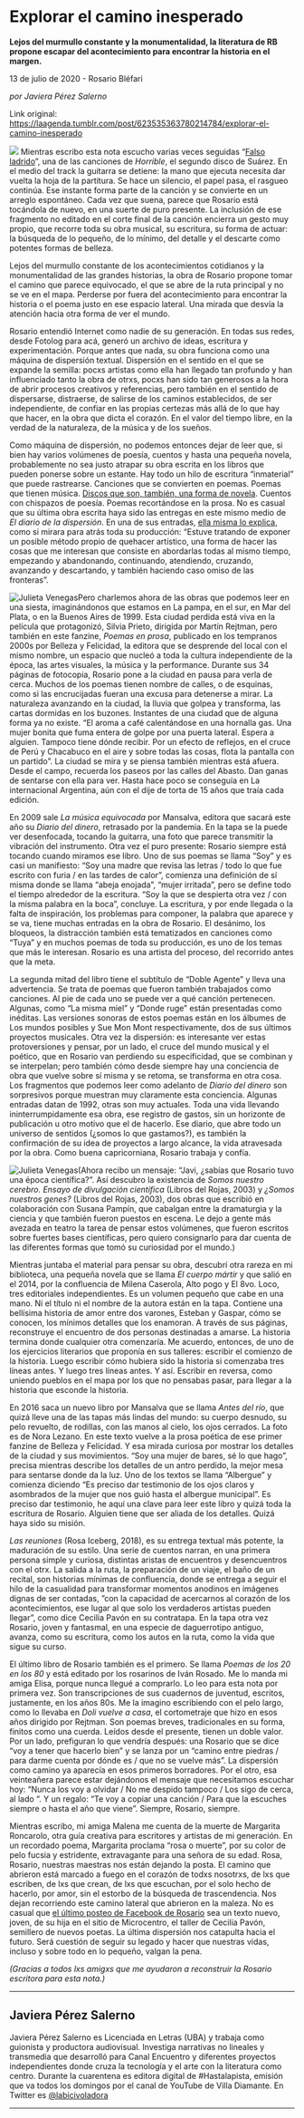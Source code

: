 # Explorar el camino inesperado

**Lejos del murmullo constante y la monumentalidad, la literatura de RB propone escapar del acontecimiento para encontrar la historia en el margen.**

13 de julio de 2020 - Rosario Bléfari

_por Javiera Pérez Salerno_

Link original: https://laagenda.tumblr.com/post/623535363780214784/explorar-el-camino-inesperado

![](https://64.media.tumblr.com/db274a89da8f7b1da9c290c51284f2cd/a513d55cd579f0d6-e7/s500x750/c8dd690e481cd3ffcb5053c05057703532d0b443.jpg)
Mientras escribo esta nota escucho varias veces seguidas “[Falso ladrido](https://t.umblr.com/redirect?z=https%3A%2F%2Fopen.spotify.com%2Ftrack%2F5Tn2ZHOswv9cOPR1sJDs1f%3Fsi%3DJjhRZhpkQlOj74aAt61Afw&t=ZTZiNzdhYzcyMGI3MDIzNzQyMjA2NTVlZGQ4NmJlNGQwMzcyYzM4NixYejR6b0plZA%3D%3D&b=t%3AXDz46txpppLgDp7rJlWQpw&p=https%3A%2F%2Flaagenda.tumblr.com%2Fpost%2F623535363780214784%2Fexplorar-el-camino-inesperado&m=1&ts=1705436711)”, una de las canciones de *Horrible*, el segundo disco de Suárez. En el medio del track la guitarra se detiene: la mano que ejecuta necesita dar vuelta la hoja de la partitura. Se hace un silencio, el papel pasa, el rasgueo continúa. Ese instante forma parte de la canción y se convierte en un arreglo espontáneo. Cada vez que suena, parece que Rosario está tocándola de nuevo, en una suerte de puro presente. La inclusión de ese fragmento no editado en el corte final de la canción encierra un gesto muy propio, que recorre toda su obra musical, su escritura, su forma de actuar: la búsqueda de lo pequeño, de lo mínimo, del detalle y el descarte como potentes formas de belleza.

Lejos del murmullo constante de los acontecimientos cotidianos y la monumentalidad de las grandes historias, la obra de Rosario propone tomar el camino que parece equivocado, el que se abre de la ruta principal y no se ve en el mapa. Perderse por fuera del acontecimiento para encontrar la historia o el poema justo en ese espacio lateral. Una mirada que desvía la atención hacia otra forma de ver el mundo. 


Rosario entendió Internet como nadie de su generación. En todas sus redes, desde Fotolog para acá, generó un archivo de ideas, escritura y experimentación. Porque antes que nada, su obra funciona como una máquina de dispersión textual. Dispersión en el sentido en el que se expande la semilla: pocxs artistas como ella han llegado tan profundo y han influenciado tanto la obra de otrxs, pocxs han sido tan generosos a la hora de abrir procesos creativos y referencias, pero también en el sentido de dispersarse, distraerse, de salirse de los caminos establecidos, de ser independiente, de confiar en las propias certezas más allá de lo que hay que hacer, en la obra que dicta el corazón. En el valor del tiempo libre, en la verdad de la naturaleza, de la música y de los sueños. 


Como máquina de dispersión, no podemos entonces dejar de leer que, si bien hay varios volúmenes de poesía, cuentos y hasta una pequeña novela, probablemente no sea justo atrapar su obra escrita en los libros que pueden ponerse sobre un estante. Hay todo un hilo de escritura “inmaterial” que puede rastrearse. Canciones que se convierten en poemas. Poemas que tienen música. [Discos que son, también, una forma de novela](https://t.umblr.com/redirect?z=https%3A%2F%2Fopen.spotify.com%2Falbum%2F5RFteyK1jE7qCYDDYRyzOK%3Fsi%3DvkNRMum8SwGrneF6SwYDjg&t=MTY0MWE3YjU1YzY0Njk0ZjgzMmU5MTBiZWU5YzM3MjZjNWNhYzQwNSxYejR6b0plZA%3D%3D&b=t%3AXDz46txpppLgDp7rJlWQpw&p=https%3A%2F%2Flaagenda.tumblr.com%2Fpost%2F623535363780214784%2Fexplorar-el-camino-inesperado&m=1&ts=1705436711). Cuentos con chispazos de poesía. Poemas recortándose en la prosa. No es casual que su última obra escrita haya sido las entregas en este mismo medio de *El diario de la dispersión*. En una de sus entradas, [ella misma lo explica](https://laagenda.buenosaires.gob.ar/post/613931540332920832/diario-del-domingo-un-sentido), como si mirara para atrás toda su producción: “Estuve tratando de exponer un posible método propio de quehacer artístico, una forma de hacer las cosas que me interesan que consiste en abordarlas todas al mismo tiempo, empezando y abandonando, continuando, atendiendo, cruzando, avanzando y descartando, y también haciendo caso omiso de las fronteras”.

![Julieta Venegas](https://64.media.tumblr.com/837551d2a3a3f79efdd20d3907a1ad65/a513d55cd579f0d6-d2/s250x400/3366130811411965f7ab3a1ca982ed353ca7b1c8.jpg)Pero charlemos ahora de las obras que podemos leer en una siesta, imaginándonos que estamos en La pampa, en el sur, en Mar del Plata, o en la Buenos Aires de 1999. Esta ciudad perdida está viva en la película que protagonizó, Silvia Prieto, dirigida por Martín Rejtman, pero también en este fanzine, *Poemas en prosa*, publicado en los tempranos 2000s por Belleza y Felicidad, la editora que se desprende del local con el mismo nombre, un espacio que nucleó a toda la cultura independiente de la época, las artes visuales, la música y la performance. Durante sus 34 páginas de fotocopia, Rosario pone a la ciudad en pausa para verla de cerca. Muchos de los poemas tienen nombre de calles, o de esquinas, como si las encrucijadas fueran una excusa para detenerse a mirar. La naturaleza avanzando en la ciudad, la lluvia que golpea y transforma, las cartas dormidas en los buzones. Instantes de una ciudad que de alguna forma ya no existe. “El aroma a café calentándose en una hornalla gas. Una mujer bonita que fuma entera de golpe por una puerta lateral. Espera a alguien. Tampoco tiene dónde recibir. Por un efecto de reflejos, en el cruce de Perú y Chacabuco en el aire y sobre todas las cosas, flota la pantalla con un partido”. La ciudad se mira y se piensa también mientras está afuera. Desde el campo, recuerda los paseos por las calles del Abasto. Dan ganas de sentarse con ella para ver. Hasta hace poco se conseguía en La internacional Argentina, aún con el dije de torta de 15 años que traía cada edición. 


En 2009 sale *La música equivocada* por Mansalva, editora que sacará este año su *Diario del dinero*, retrasado por la pandemia. En la tapa se la puede ver desenfocada, tocando la guitarra, una foto que parece transmitir la vibración del instrumento. Otra vez el puro presente: Rosario siempre está tocando cuando miramos ese libro. Uno de sus poemas se llama “Soy” y es casi un manifiesto: “Soy una madre que revisa las letras / todo lo que fue escrito con furia / en las tardes de calor”, comienza una definición de sí misma donde se llama “abeja enojada”, “mujer irritada”, pero se define todo el tiempo alrededor de la escritura. “Soy la que se despierta otra vez / con la misma palabra en la boca”, concluye. La escritura, y por ende llegada o la falta de inspiración, los problemas para componer, la palabra que aparece y se va, tiene muchas entradas en la obra de Rosario. El desánimo, los bloqueos, la distracción también está tematizados en canciones como “Tuya” y en muchos poemas de toda su producción, es uno de los temas que más le interesan. Rosario es una artista del proceso, del recorrido antes que la meta. 


La segunda mitad del libro tiene el subtítulo de “Doble Agente” y lleva una advertencia. Se trata de poemas que fueron también trabajados como canciones. Al pie de cada uno se puede ver a qué canción pertenecen. Algunas, como “La misma miel” y “Donde ruge” están presentadas como inéditas. Las versiones sonoras de estos poemas están en los álbumes de Los mundos posibles y Sue Mon Mont respectivamente, dos de sus últimos proyectos musicales. Otra vez la dispersión: es interesante ver estas protoversiones y pensar, por un lado, el cruce del mundo musical y el poético, que en Rosario van perdiendo su especificidad, que se combinan y se interpelan; pero también cómo desde siempre hay una conciencia de obra que vuelve sobre sí misma y se retoma, se transforma en otra cosa. Los fragmentos que podemos leer como adelanto de *Diario del dinero* son sorpresivos porque muestran muy claramente esta conciencia. Algunas entradas datan de 1992, otras son muy actuales. Toda una vida llevando ininterrumpidamente esa obra, ese registro de gastos, sin un horizonte de publicación u otro motivo que el de hacerlo. Ese diario, que abre todo un universo de sentidos (¿somos lo que gastamos?), es también la confirmación de su idea de proyectos a largo alcance, la vida atravesada por la obra. Como buena capricorniana, Rosario trabaja y confía. 

![Julieta Venegas](https://64.media.tumblr.com/065da5a26770d1f7331de2e1263283a1/a513d55cd579f0d6-6c/s250x400/b5cbd54453f150100ab53f30118308aaad8fef0e.jpg)(Ahora recibo un mensaje: “Javi, ¿sabías que Rosario tuvo una época científica?”. Así descubro la existencia de *Somos nuestro cerebro. Ensayo de divulgación científica* (Libros del Rojas, 2003) y *¿Somos nuestros genes?* (Libros del Rojas, 2003), dos obras que escribió en colaboración con Susana Pampín, que cabalgan entre la dramaturgia y la ciencia y que también fueron puestos en escena. Le dejo a gente más avezada en teatro la tarea de pensar estos volúmenes, que fueron escritos sobre fuertes bases científicas, pero quiero consignarlo para dar cuenta de las diferentes formas que tomó su curiosidad por el mundo.)


Mientras juntaba el material para pensar su obra, descubrí otra rareza en mi biblioteca, una pequeña novela que se llama *El cuerpo mártir* y que salió en el 2014, por la confluencia de Milena Caserola, Alto pogo y El 8vo. Loco, tres editoriales independientes. Es un volumen pequeño que cabe en una mano. Ni el título ni el nombre de la autora están en la tapa. Contiene una bellísima historia de amor entre dos varones, Esteban y Gaspar, cómo se conocen, los mínimos detalles que los enamoran. A través de sus páginas, reconstruye el encuentro de dos personas destinadas a amarse. La historia termina donde cualquier otra comenzaría. Me acuerdo, entonces, de uno de los ejercicios literarios que proponía en sus talleres: escribir el comienzo de la historia. Luego escribir cómo hubiera sido la historia si comenzaba tres líneas antes. Y luego tres líneas antes. Y así. Escribir en reversa, como uniendo pueblos en el mapa por los que no pensabas pasar, para llegar a la historia que esconde la historia. 


En 2016 saca un nuevo libro por Mansalva que se llama *Antes del río*, que quizá lleve una de las tapas más lindas del mundo: su cuerpo desnudo, su pelo revuelto, de rodillas, con las manos al cielo, los ojos cerrados. La foto es de Nora Lezano. En este texto vuelve a la prosa poética de ese primer fanzine de Belleza y Felicidad. Y esa mirada curiosa por mostrar los detalles de la ciudad y sus movimientos. “Soy una mujer de bares, sé lo que hago”, precisa mientras describe los detalles de un antro perdido, la mejor mesa para sentarse donde da la luz. Uno de los textos se llama “Albergue” y comienza diciendo “Es preciso dar testimonio de los ojos claros y asombrados de la mujer que nos guió hasta el albergue municipal”. Es preciso dar testimonio, he aquí una clave para leer este libro y quizá toda la escritura de Rosario. Alguien tiene que ser aliada de los detalles. Quizá haya sido su misión. 


*Las reuniones* (Rosa Iceberg, 2018), es su entrega textual más potente, la maduración de su estilo. Una serie de cuentos narran, en una primera persona simple y curiosa, distintas aristas de encuentros y desencuentros con el otrx. La salida a la ruta, la preparación de un viaje, el baño de un recital, son historias mínimas de confluencia, donde se entrega a seguir el hilo de la casualidad para transformar momentos anodinos en imágenes dignas de ser contadas, ”con la capacidad de acercarnos al corazón de los acontecimientos, ese lugar al que solo los verdaderos artistas pueden llegar”, como dice Cecilia Pavón en su contratapa. En la tapa otra vez Rosario, joven y fantasmal, en una especie de daguerrotipo antiguo, avanza, como su escritura, como los autos en la ruta, como la vida que sigue su curso.


El último libro de Rosario también es el primero. Se llama *Poemas de los 20 en los 80* y está editado por los rosarinos de Iván Rosado. Me lo manda mi amiga Elisa, porque nunca llegué a comprarlo. Lo leo para esta nota por primera vez. Son transcripciones de sus cuadernos de juventud, escritos, justamente, en los años 80s. Me la imagino escribiendo con el pelo largo, como lo llevaba en *Doli vuelve a casa*, el cortometraje que hizo en esos años dirigido por Rejtman. Son poemas breves, tradicionales en su forma, finitos como una cuerda. Leídos desde el presente, tienen un doble valor. Por un lado, prefiguran lo que vendría después: una Rosario que se dice “voy a tener que hacerlo bien” y se lanza por un “camino entre piedras / para darme cuenta por dónde es / que no se vuelve más”. La dispersión como camino ya aparecía en esos primeros borradores. Por el otro, esa veinteañera parece estar dejándonos el mensaje que necesitamos escuchar hoy: “Nunca los voy a olvidar / No me despido tampoco / Los sigo de cerca, al lado “. Y un regalo: “Te voy a copiar una canción / Para que la escuches siempre o hasta el año que viene”. Siempre, Rosario, siempre. 



Mientras escribo, mi amiga Malena me cuenta de la muerte de Margarita Roncarolo, otra guía creativa para escritores y artistas de mi generación. En un recordado poema, Margarita proclama “rosa o muerte”, por su color de pelo fucsia y estridente, extravagante para una señora de su edad. Rosa, Rosario, nuestras maestras nos están dejando la posta. El camino que abrieron está marcado a fuego en el corazón de todxs nosotrxs, de lxs que escriben, de lxs que crean, de lxs que escuchan, por el solo hecho de hacerlo, por amor, sin el estorbo de la búsqueda de trascendencia. Nos dejan recorriendo este camino lateral que abrieron en la maleza. No es casual que [el último posteo de Facebook de Rosario](https://faxsi.info/2020/06/25/la-placita/?fbclid=IwAR2bcFvlK2R-cHKXYMCeiPjsun-jcPCy7QMOlOV0pcFWvKtjw2vfVnpM5T0) sea un texto nuevo, joven, de su hija en el sitio de Microcentro, el taller de Cecilia Pavón, semillero de nuevos poetas. La última dispersión nos catapulta hacia el futuro. Será cuestión de seguir su legado y hacer que nuestras vidas, incluso y sobre todo en lo pequeño, valgan la pena.

  


  


*(Gracias a todos lxs amigxs que me ayudaron a reconstruir la Rosario escritora para esta nota.)*



---

Javiera Pérez Salerno
---------------------

 Javiera Pérez Salerno es Licenciada en Letras (UBA) y trabaja como guionista y productora audiovisual. Investiga narrativas no lineales y transmedia que desarrolló para Canal Encuentro y diferentes proyectos independientes donde cruza la tecnología y el arte con la literatura como centro. Durante la cuarentena es editora digital de #Hastalapista, emisión que va todos los domingos por el canal de YouTube de Villa Diamante. En Twitter es [@labicivoladora](https://twitter.com/labicivoladora) 



---

